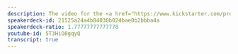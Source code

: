 ```yaml
---
description: The video for the <a href="https://www.kickstarter.com/projects/homebrew/brew-test-bot">Homebrew Kickstarter project</a>.
speakerdeck-id: 21525a24a4b84030b024bae0b2bbba4a
speakerdeck-ratio: 1.77777777777778
youtube-id: 5T3HiO8gqyQ
transcript: true
---
```

